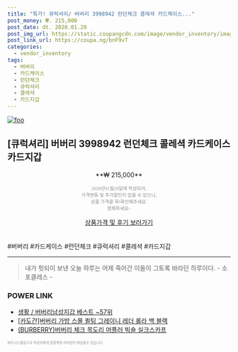 ```yaml
--- 
title: "특가! 큐럭셔리/ 버버리 3998942 런던체크 콜레셕 카드케이스..." 
post_money: ₩. 215,000 
post_date: dt. 2020.01.29 
post_img_url: https://static.coupangcdn.com/image/vendor_inventory/images/2019/01/09/16/8/fe17f72b-7533-4f61-86d0-fd33d9230321.jpg 
post_link_url: https://coupa.ng/bnF9vT 
categories: 
  - vendor_inventory 
tags: 
  - 버버리 
  - 카드케이스 
  - 런던체크 
  - 큐럭셔리 
  - 콜레셕 
  - 카드지갑 
--- 
```

[![foo](https://static.coupangcdn.com/image/vendor_inventory/images/2019/01/09/16/8/fe17f72b-7533-4f61-86d0-fd33d9230321.jpg)](https://coupa.ng/bnF9vT) 

## [큐럭셔리] 버버리 3998942 런던체크 콜레셕 카드케이스 카드지갑 
<p style="text-align: center;">**₩ 215,000**</p> 
<p style="text-align: center;"><span style="color: #898c8f; font-family: Georgia,Times,serif; font-size: 0.75em;">2020년01월29일에 작성되어, <br>가격변동 및 추가할인이 있을 수 있으니,<br> 상품 가격을 꼭!확인해주세요.<br>행복하세요~</span> 
</p>	 
<div markdown="0" style="text-align: center;"><a href="https://coupa.ng/bnF9vT" class="btn btn--success">상품가격 및 후기 보러가기</a></div> 
<br><br> 
  #버버리 #카드케이스 #런던체크 #큐럭셔리 #콜레셕 #카드지갑 
<hr> 

> 내가 헛되이 보낸 오늘 하루는 어제 죽어간 이들이 그토록 바라던 하루이다. - 소포클레스 - 


### POWER LINK

* <a href="https://blog.naver.com/santokki14/221787137809" target="_blank">생활 / 버버리남성지갑 베스트 ~57위</a>
* <a href="https://blog.naver.com/sakai111/221784354945" target="_blank">[카도간]버버리 가방 스몰 퀼팅 그레이니 레더 롤라 백 블랙</a>
* <a href="https://blog.naver.com/santokki14/221781201485" target="_blank">(BURBERRY)버버리 체크 목도리 머플러 빅숄 실크스카프</a>

<span style="color: #898c8f; font-family: Georgia,Times,serif; font-size: 0.55em;">파트너스활동으로 작성자에게 일정액의 커미션이 제공될수 있습니다.</span> 
